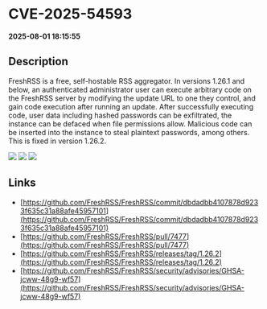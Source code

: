 # CVE-2025-54593

**2025-08-01 18:15:55**

## Description
FreshRSS is a free, self-hostable RSS aggregator. In versions 1.26.1 and below, an authenticated administrator user can execute arbitrary code on the FreshRSS server by modifying the update URL to one they control, and gain code execution after running an update. After successfully executing code, user data including hashed passwords can be exfiltrated, the instance can be defaced when file permissions allow. Malicious code can be inserted into the instance to steal plaintext passwords, among others. This is fixed in version 1.26.2.

![](https://img.shields.io/static/v1?label=Score&message=7.2&color=red)
![](https://img.shields.io/static/v1?label=Severity&message=HIGH&color=red)
![](https://img.shields.io/static/v1?label=CWE&message=RCE&color=green)

## Links
- [https://github.com/FreshRSS/FreshRSS/commit/dbdadbb4107878d9233f635c31a88afe45957101](https://github.com/FreshRSS/FreshRSS/commit/dbdadbb4107878d9233f635c31a88afe45957101)
- [https://github.com/FreshRSS/FreshRSS/pull/7477](https://github.com/FreshRSS/FreshRSS/pull/7477)
- [https://github.com/FreshRSS/FreshRSS/releases/tag/1.26.2](https://github.com/FreshRSS/FreshRSS/releases/tag/1.26.2)
- [https://github.com/FreshRSS/FreshRSS/security/advisories/GHSA-jcww-48g9-wf57](https://github.com/FreshRSS/FreshRSS/security/advisories/GHSA-jcww-48g9-wf57)
